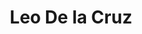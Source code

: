 ---
title: Leo De la Cruz
description: 
portrait: 
occupation: Psychiatrist
employer: Christ Hospital
city: Jersey City
province: New Jersey
country: United States
source: 
birth_date: 
death_date: 
---